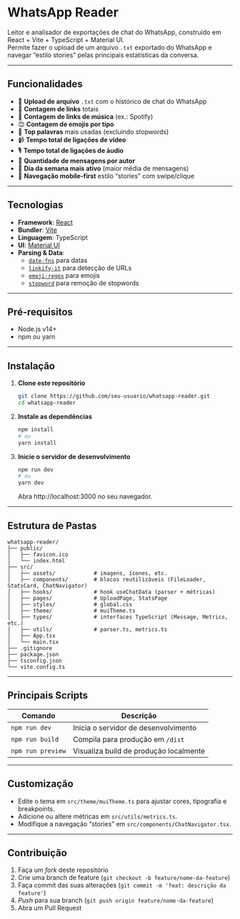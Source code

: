 # WhatsApp Reader

Leitor e analisador de exportações de chat do WhatsApp, construído em React + Vite + TypeScript + Material UI.  
Permite fazer o upload de um arquivo `.txt` exportado do WhatsApp e navegar “estilo stories” pelas principais estatísticas da conversa.

---

## Funcionalidades

- 📂 **Upload de arquivo** `.txt` com o histórico de chat do WhatsApp  
- 🔗 **Contagem de links** totais  
- 🎵 **Contagem de links de música** (ex.: Spotify)  
- 😊 **Contagem de emojis por tipo**  
- 📝 **Top palavras** mais usadas (excluindo stopwords)  
- 📹 **Tempo total de ligações de vídeo**  
- 🎙️ **Tempo total de ligações de áudio**  
- 👤 **Quantidade de mensagens por autor**  
- 📆 **Dia da semana mais ativo** (maior média de mensagens)  
- 📱 **Navegação mobile-first** estilo “stories” com swipe/clique

---

## Tecnologias

- **Framework**: [React](https://reactjs.org/)  
- **Bundler**: [Vite](https://vitejs.dev/)  
- **Linguagem**: TypeScript  
- **UI**: [Material UI](https://mui.com/)  
- **Parsing & Data**:  
  - [`date-fns`](https://date-fns.org/) para datas  
  - [`linkify-it`](https://github.com/markdown-it/linkify-it) para detecção de URLs  
  - [`emoji-regex`](https://github.com/mathiasbynens/emoji-regex) para emojis  
  - [`stopword`](https://www.npmjs.com/package/stopword) para remoção de stopwords  

---

## Pré-requisitos

- Node.js v14+  
- npm ou yarn

---

## Instalação

1. **Clone este repositório**  
   ```bash
   git clone https://github.com/seu-usuario/whatsapp-reader.git
   cd whatsapp-reader
   ```

2. **Instale as dependências**  
   ```bash
   npm install
   # ou
   yarn install
   ```

3. **Inicie o servidor de desenvolvimento**  
   ```bash
   npm run dev
   # ou
   yarn dev
   ```
   Abra http://localhost:3000 no seu navegador.

---

## Estrutura de Pastas

```
whatsapp-reader/
├── public/
│   ├── favicon.ico
│   └── index.html
├── src/
│   ├── assets/            # imagens, ícones, etc.
│   ├── components/        # blocos reutilizáveis (FileLoader, StatsCard, ChatNavigator)
│   ├── hooks/             # hook useChatData (parser + métricas)
│   ├── pages/             # UploadPage, StatsPage
│   ├── styles/            # global.css
│   ├── theme/             # muiTheme.ts
│   ├── types/             # interfaces TypeScript (Message, Metrics, etc.)
│   ├── utils/             # parser.ts, metrics.ts
│   ├── App.tsx
│   └── main.tsx
├── .gitignore
├── package.json
├── tsconfig.json
└── vite.config.ts
```

---

## Principais Scripts

| Comando        | Descrição                              |
| -------------- | --------------------------------------- |
| `npm run dev`  | Inicia o servidor de desenvolvimento   |
| `npm run build`| Compila para produção em `/dist`       |
| `npm run preview` | Visualiza build de produção localmente |

---

## Customização

- Edite o tema em `src/theme/muiTheme.ts` para ajustar cores, tipografia e breakpoints.  
- Adicione ou altere métricas em `src/utils/metrics.ts`.  
- Modifique a navegação “stories” em `src/components/ChatNavigator.tsx`.

---

## Contribuição

1. Faça um _fork_ deste repositório  
2. Crie uma branch de feature (`git checkout -b feature/nome-da-feature`)  
3. Faça commit das suas alterações (`git commit -m 'feat: descrição da feature'`)  
4. _Push_ para sua branch (`git push origin feature/nome-da-feature`)  
5. Abra um Pull Request  

